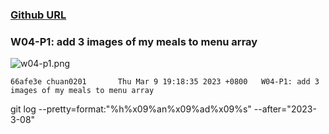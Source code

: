 ### [Github URL](https://github.com/Chuan0201/1112-1N-js-demo-211410302.git)

### W04-P1: add 3 images of my meals to menu array

![w04-p1.png](https://yklkxuvilcamlqqnhytw.supabase.co/storage/v1/object/public/thu211410302/w04/w04-p1.png?t=2023-03-09T11%3A14%3A55.502Z)

```
66afe3e chuan0201       Thu Mar 9 19:18:35 2023 +0800   W04-P1: add 3 images of my meals to menu array
```

git log --pretty=format:"%h%x09%an%x09%ad%x09%s" --after="2023-3-08"
